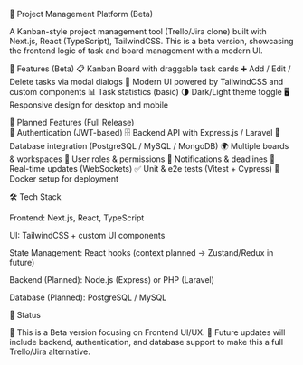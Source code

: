 📌 Project Management Platform (Beta)

A Kanban-style project management tool (Trello/Jira clone) built with Next.js, React (TypeScript), TailwindCSS.
This is a beta version, showcasing the frontend logic of task and board management with a modern UI.

🚀 Features (Beta)
📋 Kanban Board with draggable task cards
➕ Add / Edit / Delete tasks via modal dialogs
🎨 Modern UI powered by TailwindCSS and custom components
📊 Task statistics (basic)
🌗 Dark/Light theme toggle
🖥 Responsive design for desktop and mobile

🔮 Planned Features (Full Release)     
🔐 Authentication (JWT-based)
🗄 Backend API with Express.js / Laravel
💾 Database integration (PostgreSQL / MySQL / MongoDB)
🌍 Multiple boards & workspaces
👥 User roles & permissions
🔔 Notifications & deadlines
🔄 Real-time updates (WebSockets)
✅ Unit & e2e tests (Vitest + Cypress)
🐳 Docker setup for deployment

🛠 Tech Stack

Frontend: Next.js, React, TypeScript

UI: TailwindCSS + custom UI components

State Management: React hooks (context planned → Zustand/Redux in future)

Backend (Planned): Node.js (Express) or PHP (Laravel)

Database (Planned): PostgreSQL / MySQL


📌 Status

🔹 This is a Beta version focusing on Frontend UI/UX.
🔹 Future updates will include backend, authentication, and database support to make this a full Trello/Jira alternative.
